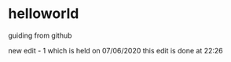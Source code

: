 # helloworld
guiding from github



new edit - 1 which is held on 07/06/2020
this edit is done at 22:26
